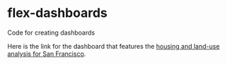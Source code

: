 # flex-dashboards
Code for creating dashboards

Here is the link for the dashboard that features the [housing and land-use analysis for San Francisco](https://francine-stephens.github.io/francinestephens.github.io/A6_SF_Housing_Dashboard.html).
